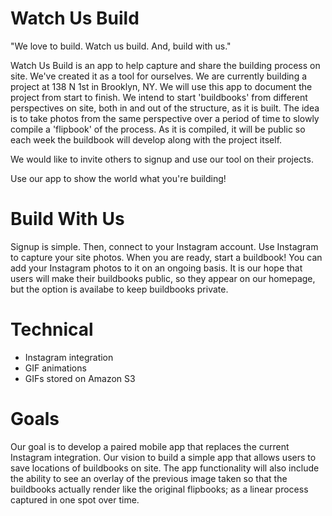 Watch Us Build
========

"We love to build. Watch us build. And, build with us." 

Watch Us Build is an app to help capture and share the building process on site. We've created it as a tool for ourselves. We are currently building a project at 138 N 1st in Brooklyn, NY. We will use this app to document the project from start to finish. We intend to start 'buildbooks' from different perspectives on site, both in and out of the structure, as it is built. The idea is to take photos from the same perspective over a period of time to slowly compile a 'flipbook' of the process. As it is compiled, it will be public so each week the buildbook will develop along with the project itself.

We would like to invite others to signup and use our tool on their projects. 

Use our app to show the world what you're building! 

Build With Us
========  

Signup is simple. Then, connect to your Instagram account. Use Instagram to capture your site photos. When you are ready, start a buildbook! You can add your Instagram photos to it on an ongoing basis. It is our hope that users will make their buildbooks public, so they appear on our homepage, but the option is availabe to keep buildbooks private.

Technical
========

- Instagram integration
- GIF animations
- GIFs stored on Amazon S3

Goals
========

Our goal is to develop a paired mobile app that replaces the current Instagram integration. Our vision to build a simple app that allows users to save locations of buildbooks on site. The app functionality will also include the ability to see an overlay of the previous image taken so that the buildbooks actually render like the original flipbooks; as a linear process captured in one spot over time.